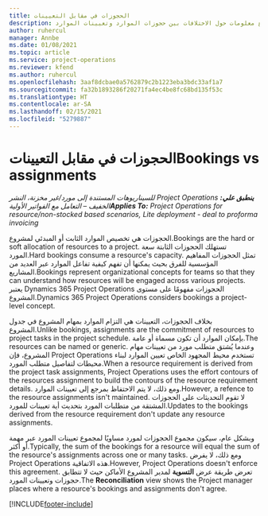 ```yaml
---
title: الحجوزات في مقابل التعيينات
description: يوفر هذا الموضوع معلومات حول الاختلافات بين حجوزات الموارد وتعيينات الموارد.
author: ruhercul
manager: Annbe
ms.date: 01/08/2021
ms.topic: article
ms.service: project-operations
ms.reviewer: kfend
ms.author: ruhercul
ms.openlocfilehash: 3aaf8dcbae0a5762879c2b1223eba3bdc33af1a7
ms.sourcegitcommit: fa32b1893286f20271fa4ec4be8fc68bd135f53c
ms.translationtype: HT
ms.contentlocale: ar-SA
ms.lasthandoff: 02/15/2021
ms.locfileid: "5279887"
---
```

# <a name="bookings-vs-assignments"></a><span data-ttu-id="e7218-103">الحجوزات في مقابل التعيينات</span><span class="sxs-lookup"><span data-stu-id="e7218-103">Bookings vs assignments</span></span>

<span data-ttu-id="e7218-104">_**ينطبق علي:** ‏‫Project Operations للسيناريوهات المستندة إلى مورد/غير مخزنة‬، ‏‫النشر الخفيف – التعامل مع الفواتير الأولية‬_</span><span class="sxs-lookup"><span data-stu-id="e7218-104">_**Applies To:** Project Operations for resource/non-stocked based scenarios, Lite deployment - deal to proforma invoicing_</span></span>

<span data-ttu-id="e7218-105">الحجوزات هي تخصيص الموارد الثابت أو المبدئي لمشروع.</span><span class="sxs-lookup"><span data-stu-id="e7218-105">Bookings are the hard or soft allocation of resources to a project.</span></span> <span data-ttu-id="e7218-106">تستهلك الحجوزات الثابتة سعة المورد.</span><span class="sxs-lookup"><span data-stu-id="e7218-106">Hard bookings consume a resource's capacity.</span></span> <span data-ttu-id="e7218-107">تمثل الحجوزات المفاهيم المؤسسية للفرق بحيث يمكنها أن تفهم كيفية تفاعل الموارد عبر العديد من المشاريع.</span><span class="sxs-lookup"><span data-stu-id="e7218-107">Bookings represent organizational concepts for teams so that they can understand how resources will be engaged across various projects.</span></span> <span data-ttu-id="e7218-108">يعتبر Dynamics 365 Project Operations الحجوزات مفهومًا على مستوى المشروع.</span><span class="sxs-lookup"><span data-stu-id="e7218-108">Dynamics 365 Project Operations considers bookings a project-level concept.</span></span> 

<span data-ttu-id="e7218-109">بخلاف الحجوزات، التعيينات هي التزام الموارد بمهام المشروع في جدول المشروع.</span><span class="sxs-lookup"><span data-stu-id="e7218-109">Unlike bookings, assignments are the commitment of resources to project tasks in the project schedule.</span></span> <span data-ttu-id="e7218-110">بإمكان الموارد أن تكون مسماة أو عامة.</span><span class="sxs-lookup"><span data-stu-id="e7218-110">The resources can be named or generic.</span></span>  <span data-ttu-id="e7218-111">وعندما يُشتق متطلب مورد من تعيينات مهام المشروع، فإن Project Operations تستخدم محيط المجهود الخاص تعيين الموارد لبناء محيطات لتفاصيل متطلب المورد.</span><span class="sxs-lookup"><span data-stu-id="e7218-111">When a resource requirement is derived from the project task assignments, Project Operations uses the effort contours of the resources assignment to build the contours of the resource requirement details.</span></span> <span data-ttu-id="e7218-112">ومع ذلك، لا يتم الاحتفاظ بمرجع إلى تعيينات الموارد.</span><span class="sxs-lookup"><span data-stu-id="e7218-112">However, a refence to the resource assignments isn't maintained.</span></span> <span data-ttu-id="e7218-113">لا تقوم التحديثات على الحجوزات المشتقة من متطلبات المورد بتحديث أية تعيينات للمورد.</span><span class="sxs-lookup"><span data-stu-id="e7218-113">Updates to the bookings derived from the resource requirement don't update any resource assignments.</span></span>

<span data-ttu-id="e7218-114">وبشكل عام، سيكون مجموع الحجوزات لمورد مساويًا لمجموع تعيينات المورد عبر مهمة أو أكثر.</span><span class="sxs-lookup"><span data-stu-id="e7218-114">Typically, the sum of the bookings for a resource will equal the sum of the resource's assignments across one or many tasks.</span></span> <span data-ttu-id="e7218-115">ومع ذلك، لا يفرض Project Operations هذه الاتفاقية.</span><span class="sxs-lookup"><span data-stu-id="e7218-115">However, Project Operations doesn't enforce this agreement.</span></span> <span data-ttu-id="e7218-116">تعرض طريقة عرض **التسوية** لمدير المشروع الأماكن حيث لا تتطابق حجوزات وتعيينات المورد.</span><span class="sxs-lookup"><span data-stu-id="e7218-116">The **Reconciliation** view shows the Project manager places where a resource's bookings and assignments don't agree.</span></span>




[!INCLUDE[footer-include](../includes/footer-banner.md)]